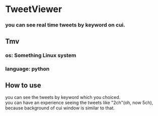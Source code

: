 # TweetViewer

### you can see real time tweets by keyword on cui.

## Tmv
### os: Something Linux system
### language: python


## How to use
you can see the tweets by keyword which you choiced.  
you can have an experience seeing the tweets like "2ch"(oh, now 5ch), because background of cui window is similar to that.   
